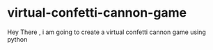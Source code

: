 # virtual-confetti-cannon-game
 Hey There , i am going to create a virtual confetti cannon game using python
